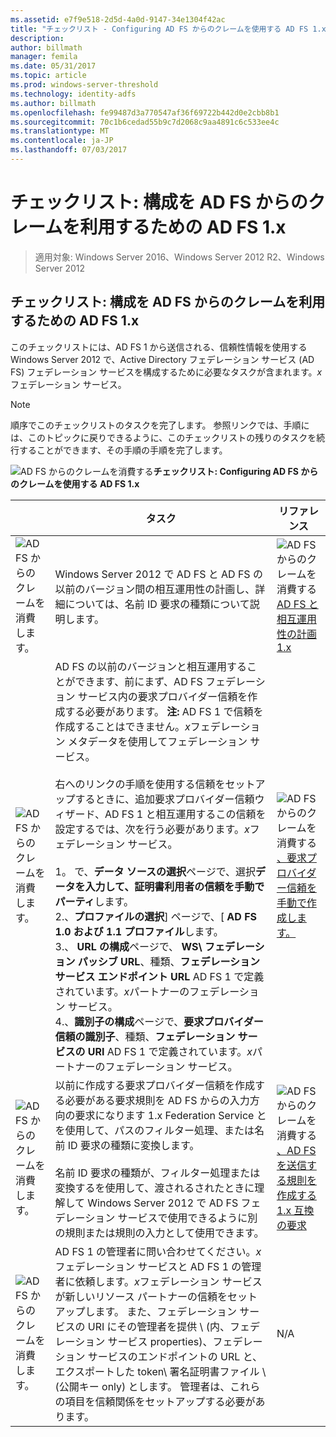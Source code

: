 ```yaml
---
ms.assetid: e7f9e518-2d5d-4a0d-9147-34e1304f42ac
title: "チェックリスト - Configuring AD FS からのクレームを使用する AD FS 1.x"
description: 
author: billmath
manager: femila
ms.date: 05/31/2017
ms.topic: article
ms.prod: windows-server-threshold
ms.technology: identity-adfs
ms.author: billmath
ms.openlocfilehash: fe99487d3a770547af36f69722b442d0e2cbb8b1
ms.sourcegitcommit: 70c1b6cedad55b9c7d2068c9aa4891c6c533ee4c
ms.translationtype: MT
ms.contentlocale: ja-JP
ms.lasthandoff: 07/03/2017
---
```

# <a name="checklist-configuring-ad-fs--to-consume-claims-from-ad-fs-1x"></a>チェックリスト: 構成を AD FS からのクレームを利用するための AD FS 1.x

>適用対象: Windows Server 2016、Windows Server 2012 R2、Windows Server 2012
  
## <a name="checklist-configuring-ad-fs-to-consume-claims-from-ad-fs-1x"></a>チェックリスト: 構成を AD FS からのクレームを利用するための AD FS 1.x  
このチェックリストには、AD FS 1 から送信される、信頼性情報を使用する Windows Server 2012 で、Active Directory フェデレーション サービス \(AD FS\) フェデレーション サービスを構成するために必要なタスクが含まれます。*x*フェデレーション サービス。  
  
> [!NOTE]  
> 順序でこのチェックリストのタスクを完了します。 参照リンクでは、手順には、このトピックに戻りできるように、このチェックリストの残りのタスクを続行することができます、その手順の手順を完了します。  
  
![AD FS からのクレームを消費する](media/2b05dce3-938f-4168-9b8f-1f4398cbdb9b.gif)**チェックリスト: Configuring AD FS からのクレームを使用する AD FS 1.x**  
  
||タスク|リファレンス|  
|-|--------|-------------|  
|![AD FS からのクレームを消費します。](media/icon_checkboxo.gif)|Windows Server 2012 で AD FS と AD FS の以前のバージョン間の相互運用性の計画し、詳細については、名前 ID 要求の種類について説明します。|![AD FS からのクレームを消費する](media/faa393df-4856-4431-9eda-4f4e5be72a90.gif)[AD FS と相互運用性の計画 1.x](https://technet.microsoft.com/library/ff678040.aspx)|  
|![AD FS からのクレームを消費します。](media/icon_checkboxo.gif)|AD FS の以前のバージョンと相互運用することができます、前にまず、AD FS フェデレーション サービス内の要求プロバイダー信頼を作成する必要があります。 **注:** AD FS 1 で信頼を作成することはできません。*x*フェデレーション メタデータを使用してフェデレーション サービス。<br /><br />右へのリンクの手順を使用する信頼をセットアップするときに、追加要求プロバイダー信頼ウィザード、AD FS 1 と相互運用するこの信頼を設定するでは、次を行う必要があります。*x*フェデレーション サービス。<br /><br />1。 で、**データ ソースの選択**ページで、選択**データを入力して、証明書利用者の信頼を手動でパーティ**します。<br />2.、**プロファイルの選択**] ページで、[ **AD FS 1.0 および 1.1 プロファイル**します。<br />3.、 **URL の構成**ページで、 **WS\ フェデレーション パッシブ URL**、種類、**フェデレーション サービス エンドポイント URL** AD FS 1 で定義されています。*x*パートナーのフェデレーション サービス。<br />4.、**識別子の構成**ページで、**要求プロバイダー信頼の識別子**、種類、**フェデレーション サービスの URI** AD FS 1 で定義されています。*x*パートナーのフェデレーション サービス。|![AD FS からのクレームを消費する](media/faa393df-4856-4431-9eda-4f4e5be72a90.gif)[、要求プロバイダー信頼を手動で作成します。](../../ad-fs/operations/Create-a-Claims-Provider-Trust.md)|  
|![AD FS からのクレームを消費します。](media/icon_checkboxo.gif)|以前に作成する要求プロバイダー信頼を作成する必要がある要求規則を AD FS からの入力方向の要求になります 1.x Federation Service とを使用して、パスのフィルター処理、または名前 ID 要求の種類に変換します。<br /><br />名前 ID 要求の種類が、フィルター処理または変換するを使用して、渡されるされたときに理解して Windows Server 2012 で AD FS フェデレーション サービスで使用できるように別の規則または規則の入力として使用できます。|![AD FS からのクレームを消費する](media/faa393df-4856-4431-9eda-4f4e5be72a90.gif)[、AD FS を送信する規則を作成する 1.x 互換の要求](../../ad-fs/operations/Create-a-Rule-to-Send-an-AD-FS-1x-Compatible-Claim.md)|  
|![AD FS からのクレームを消費します。](media/icon_checkboxo.gif)|AD FS 1 の管理者に問い合わせてください。*x*フェデレーション サービスと AD FS 1 の管理者に依頼します。*x*フェデレーション サービスが新しいリソース パートナーの信頼をセットアップします。 また、フェデレーション サービスの URI にその管理者を提供 \ (内、フェデレーション サービス properties\)、フェデレーション サービスのエンドポイントの URL と、エクスポートした token\ 署名証明書ファイル \ (公開キー only\) とします。 管理者は、これらの項目を信頼関係をセットアップする必要があります。|N\/A|  
  

